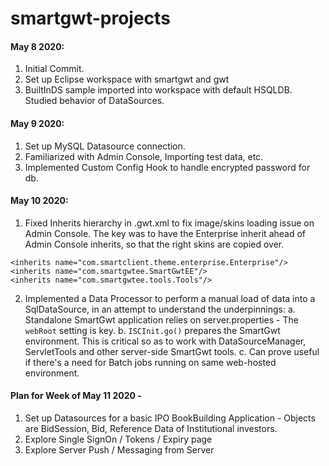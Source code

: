# smartgwt-projects

#### May 8 2020:       
1. Initial Commit.  
2. Set up Eclipse workspace with smartgwt and gwt 
3. BuiltInDS sample imported into workspace with default HSQLDB. Studied behavior of DataSources.

#### May 9 2020:
1. Set up MySQL Datasource connection.
2. Familiarized with Admin Console, Importing test data, etc.
3. Implemented Custom Config Hook to handle encrypted password for db.
                  
#### May 10 2020:
1. Fixed Inherits hierarchy in .gwt.xml to fix image/skins loading issue on Admin Console.
  The key was to have the Enterprise inherit ahead of Admin Console inherits, so that the right skins are copied over.
  ```
  <inherits name="com.smartclient.theme.enterprise.Enterprise"/>
  <inherits name="com.smartgwtee.SmartGwtEE"/>
  <inherits name="com.smartgwtee.tools.Tools"/>
  ```
2. Implemented a Data Processor to perform a manual load of data into a SqlDataSource, in an attempt to understand the underpinnings:
    a. Standalone SmartGwt application relies on server.properties - The ```webRoot``` setting is key.
    b. ```ISCInit.go()``` prepares the SmartGwt environment. This is critical so as to work with DataSourceManager, ServletTools and other server-side SmartGwt tools.
    c. Can prove useful if there's a need for Batch jobs running on same web-hosted environment. 


#### Plan for Week of May 11 2020 -
1. Set up Datasources for a basic IPO BookBuilding Application - Objects are BidSession, Bid, Reference Data of Institutional investors.
2. Explore Single SignOn / Tokens / Expiry page
3. Explore Server Push / Messaging from Server
